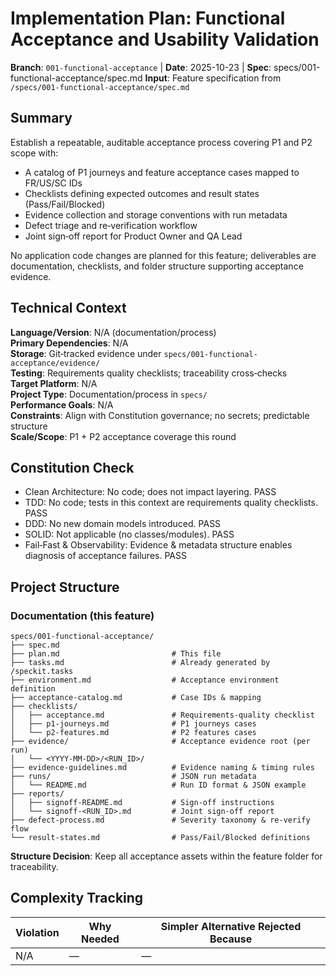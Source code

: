 # Implementation Plan: Functional Acceptance and Usability Validation

**Branch**: `001-functional-acceptance` | **Date**: 2025-10-23 | **Spec**: specs/001-functional-acceptance/spec.md
**Input**: Feature specification from `/specs/001-functional-acceptance/spec.md`

## Summary

Establish a repeatable, auditable acceptance process covering P1 and P2 scope with:
- A catalog of P1 journeys and feature acceptance cases mapped to FR/US/SC IDs
- Checklists defining expected outcomes and result states (Pass/Fail/Blocked)
- Evidence collection and storage conventions with run metadata
- Defect triage and re‑verification workflow
- Joint sign‑off report for Product Owner and QA Lead

No application code changes are planned for this feature; deliverables are documentation,
checklists, and folder structure supporting acceptance evidence.

## Technical Context

**Language/Version**: N/A (documentation/process)  
**Primary Dependencies**: N/A  
**Storage**: Git‑tracked evidence under `specs/001-functional-acceptance/evidence/`  
**Testing**: Requirements quality checklists; traceability cross‑checks  
**Target Platform**: N/A  
**Project Type**: Documentation/process in `specs/`  
**Performance Goals**: N/A  
**Constraints**: Align with Constitution governance; no secrets; predictable structure  
**Scale/Scope**: P1 + P2 acceptance coverage this round

## Constitution Check

- Clean Architecture: No code; does not impact layering. PASS
- TDD: No code; tests in this context are requirements quality checklists. PASS
- DDD: No new domain models introduced. PASS
- SOLID: Not applicable (no classes/modules). PASS
- Fail‑Fast & Observability: Evidence & metadata structure enables diagnosis of acceptance failures. PASS

## Project Structure

### Documentation (this feature)

```text
specs/001-functional-acceptance/
├── spec.md
├── plan.md                         # This file
├── tasks.md                        # Already generated by /speckit.tasks
├── environment.md                  # Acceptance environment definition
├── acceptance-catalog.md           # Case IDs & mapping
├── checklists/
│   ├── acceptance.md               # Requirements-quality checklist
│   ├── p1-journeys.md              # P1 journeys cases
│   └── p2-features.md              # P2 features cases
├── evidence/                       # Acceptance evidence root (per run)
│   └── <YYYY-MM-DD>/<RUN_ID>/
├── evidence-guidelines.md          # Evidence naming & timing rules
├── runs/                           # JSON run metadata
│   └── README.md                   # Run ID format & JSON example
├── reports/
│   ├── signoff-README.md           # Sign-off instructions
│   └── signoff-<RUN_ID>.md         # Joint sign-off report
├── defect-process.md               # Severity taxonomy & re-verify flow
└── result-states.md                # Pass/Fail/Blocked definitions
```

**Structure Decision**: Keep all acceptance assets within the feature folder for traceability.

## Complexity Tracking

| Violation | Why Needed | Simpler Alternative Rejected Because |
|-----------|------------|-------------------------------------|
| N/A | — | — |
